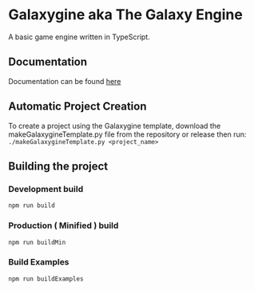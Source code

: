# Galaxygine aka The Galaxy Engine

A basic game engine written in TypeScript.  

## Documentation
Documentation can be found [here](https://galaxygamingboy.github.io/Galaxygine_Documentation/)

## Automatic Project Creation
To create a project using the Galaxygine template, download the makeGalaxygineTemplate.py file from the repository or release then run:  
```./makeGalaxygineTemplate.py <project_name>```

## Building the project

### Development build

`npm run build`

### Production ( Minified ) build

`npm run buildMin`

### Build Examples

`npm run buildExamples`
